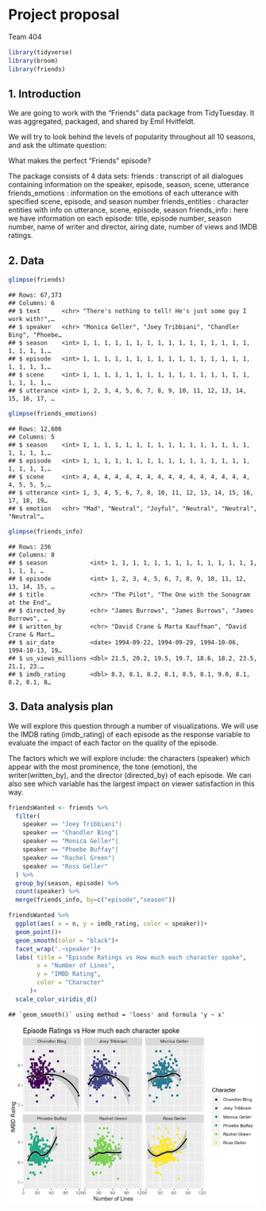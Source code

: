Project proposal
================
Team 404

``` r
library(tidyverse)
library(broom)
library(friends)
```

## 1\. Introduction

We are going to work with the “Friends” data package from TidyTuesday.
It was aggregated, packaged, and shared by Emil Hvitfeldt.

We will try to look behind the levels of popularity throughout all 10
seasons, and ask the ultimate question:

What makes the perfect “Friends” episode?

The package consists of 4 data sets: friends : transcript of all
dialogues containing information on the speaker, episode, season, scene,
utterance friends\_emotions : information on the emotions of each
utterance with specified scene, episode, and season number
friends\_entities : character entities with info on utterance, scene,
episode, season friends\_info : here we have information on each
episode: title, episode number, season number, name of writer and
director, airing date, number of views and IMDB ratings.

## 2\. Data

``` r
glimpse(friends)
```

    ## Rows: 67,373
    ## Columns: 6
    ## $ text      <chr> "There's nothing to tell! He's just some guy I work with!",…
    ## $ speaker   <chr> "Monica Geller", "Joey Tribbiani", "Chandler Bing", "Phoebe…
    ## $ season    <int> 1, 1, 1, 1, 1, 1, 1, 1, 1, 1, 1, 1, 1, 1, 1, 1, 1, 1, 1, 1,…
    ## $ episode   <int> 1, 1, 1, 1, 1, 1, 1, 1, 1, 1, 1, 1, 1, 1, 1, 1, 1, 1, 1, 1,…
    ## $ scene     <int> 1, 1, 1, 1, 1, 1, 1, 1, 1, 1, 1, 1, 1, 1, 1, 1, 1, 1, 1, 1,…
    ## $ utterance <int> 1, 2, 3, 4, 5, 6, 7, 8, 9, 10, 11, 12, 13, 14, 15, 16, 17, …

``` r
glimpse(friends_emotions)
```

    ## Rows: 12,606
    ## Columns: 5
    ## $ season    <int> 1, 1, 1, 1, 1, 1, 1, 1, 1, 1, 1, 1, 1, 1, 1, 1, 1, 1, 1, 1,…
    ## $ episode   <int> 1, 1, 1, 1, 1, 1, 1, 1, 1, 1, 1, 1, 1, 1, 1, 1, 1, 1, 1, 1,…
    ## $ scene     <int> 4, 4, 4, 4, 4, 4, 4, 4, 4, 4, 4, 4, 4, 4, 4, 4, 4, 5, 5, 5,…
    ## $ utterance <int> 1, 3, 4, 5, 6, 7, 8, 10, 11, 12, 13, 14, 15, 16, 17, 18, 19…
    ## $ emotion   <chr> "Mad", "Neutral", "Joyful", "Neutral", "Neutral", "Neutral"…

``` r
glimpse(friends_info)
```

    ## Rows: 236
    ## Columns: 8
    ## $ season            <int> 1, 1, 1, 1, 1, 1, 1, 1, 1, 1, 1, 1, 1, 1, 1, 1, 1, …
    ## $ episode           <int> 1, 2, 3, 4, 5, 6, 7, 8, 9, 10, 11, 12, 13, 14, 15, …
    ## $ title             <chr> "The Pilot", "The One with the Sonogram at the End"…
    ## $ directed_by       <chr> "James Burrows", "James Burrows", "James Burrows", …
    ## $ written_by        <chr> "David Crane & Marta Kauffman", "David Crane & Mart…
    ## $ air_date          <date> 1994-09-22, 1994-09-29, 1994-10-06, 1994-10-13, 19…
    ## $ us_views_millions <dbl> 21.5, 20.2, 19.5, 19.7, 18.6, 18.2, 23.5, 21.1, 23.…
    ## $ imdb_rating       <dbl> 8.3, 8.1, 8.2, 8.1, 8.5, 8.1, 9.0, 8.1, 8.2, 8.1, 8…

## 3\. Data analysis plan

We will explore this question through a number of visualizations. We
will use the IMDB rating (imdb\_rating) of each episode as the response
variable to evaluate the impact of each factor on the quality of the
episode.

The factors which we will explore include: the characters (speaker)
which appear with the most prominence, the tone (emotion), the
writer(written\_by), and the director (directed\_by) of each episode. We
can also see which variable has the largest impact on viewer
satisfaction in this way.

``` r
friendsWanted <- friends %>%
  filter( 
    speaker == "Joey Tribbiani"|
    speaker == "Chandler Bing"|
    speaker == "Monica Geller"|
    speaker == "Phoebe Buffay"|
    speaker == "Rachel Green"|
    speaker == "Ross Geller"
  ) %>% 
  group_by(season, episode) %>% 
  count(speaker) %>%
  merge(friends_info, by=c("episode","season"))
```

``` r
friendsWanted %>% 
  ggplot(aes( x = n, y = imdb_rating, color = speaker))+
  geom_point()+
  geom_smooth(color = "black")+
  facet_wrap('.~speaker')+
  labs( title = "Episode Ratings vs How much each character spoke",
        x = "Number of Lines",
        y = "IMBD Rating",
        color = "Character"
      )+
  scale_color_viridis_d()
```

    ## `geom_smooth()` using method = 'loess' and formula 'y ~ x'

![](proposal_files/figure-gfm/character-vs-rating-1.png)<!-- -->
